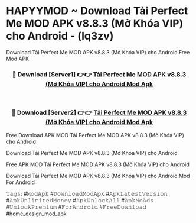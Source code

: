 # HAPYYMOD ~ Download Tải Perfect Me MOD APK v8.8.3 (Mở Khóa VIP) cho Android - (lq3zv)
Download Tải Perfect Me MOD APK v8.8.3 (Mở Khóa VIP) cho Android Free Mod APK

<div align="center">
<h3>🔴 Download [Server1] 👉👉 <a href="https://apk-comot.site?title=Tải_Perfect_Me_MOD_APK_v8.8.3_(Mở_Khóa_VIP)_cho_Android">Tải Perfect Me MOD APK v8.8.3 (Mở Khóa VIP) cho Android Mod Apk</a></h3><br>

<h3>🔴 Download [Server2] 👉👉 <a href="https://apk-comot.site?title=Tải_Perfect_Me_MOD_APK_v8.8.3_(Mở_Khóa_VIP)_cho_Android">Tải Perfect Me MOD APK v8.8.3 (Mở Khóa VIP) cho Android Mod Apk</a></h3>
</div>


Free Download APK MOD Tải Perfect Me MOD APK v8.8.3 (Mở Khóa VIP) cho Android

Download Tải Perfect Me MOD APK v8.8.3 (Mở Khóa VIP) cho Android 

Free APK MOD Tải Perfect Me MOD APK v8.8.3 (Mở Khóa VIP) cho Android 

Download Tải Perfect Me MOD APK v8.8.3 (Mở Khóa VIP) cho Android Mod For Android

𝚃𝚊𝚐𝚜: #𝙼𝚘𝚍𝙰𝚙𝚔 #𝙳𝚘𝚠𝚗𝚕𝚘𝚊𝚍𝙼𝚘𝚍𝙰𝚙𝚔 #𝙰𝚙𝚔𝙻𝚊𝚝𝚎𝚜𝚝𝚅𝚎𝚛𝚜𝚒𝚘𝚗 #𝙰𝚙𝚔𝚄𝚗𝚕𝚒𝚖𝚒𝚝𝚎𝚍𝙼𝚘𝚗𝚎𝚢 #𝙰𝚙𝚔𝚄𝚗𝚕𝚘𝚌𝚔𝙰𝚕𝚕 #𝙰𝚙𝚔𝙽𝚘𝙰𝚍𝚜 #𝚄𝚗𝚕𝚘𝚌𝚔𝙿𝚛𝚎𝚖𝚒𝚞𝚖 #𝙵𝚘𝚛𝙰𝚗𝚍𝚛𝚘𝚒𝚍 #𝙵𝚛𝚎𝚎𝙳𝚘𝚠𝚗𝚕𝚘𝚊𝚍 #home_design_mod_apk